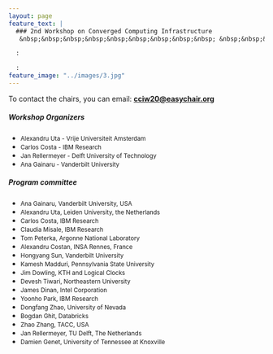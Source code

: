 ```yaml
---
layout: page
feature_text: | 
  ### 2nd Workshop on Converged Computing Infrastructure
   &nbsp;&nbsp;&nbsp;&nbsp;&nbsp;&nbsp;&nbsp;&nbsp;&nbsp; &nbsp;&nbsp;&nbsp;&nbsp;&nbsp;&nbsp;&nbsp;&nbsp;&nbsp; &nbsp;&nbsp;&nbsp;&nbsp;&nbsp;&nbsp;&nbsp;&nbsp;&nbsp; &nbsp;&nbsp;&nbsp;&nbsp;&nbsp;&nbsp;&nbsp;&nbsp;&nbsp;  &nbsp;&nbsp;&nbsp;&nbsp;&nbsp;&nbsp;&nbsp;&nbsp;&nbsp; &nbsp;&nbsp;&nbsp;&nbsp;&nbsp;&nbsp;&nbsp;&nbsp;&nbsp; June 23, 2020 Stockholm, Sweden

  :

  :
feature_image: "../images/3.jpg"
---
```


To contact the chairs, you can email: **cciw20@easychair.org**

##### Workshop Organizers

* <small>Alexandru Uta - Vrije Universiteit Amsterdam</small>
* <small>Carlos Costa - IBM Research</small>
* <small>Jan Rellermeyer - Delft University of Technology</small>
* <small>Ana Gainaru - Vanderbilt University</small>

##### Program committee

* <small>Ana Gainaru, Vanderbilt University, USA</small>
* <small>Alexandru Uta, Leiden University, the Netherlands</small>
* <small>Carlos Costa, IBM Research</small>
* <small>Claudia Misale, IBM Research</small>
* <small>Tom Peterka, Argonne National Laboratory</small>
* <small>Alexandru Costan, INSA Rennes, France</small>
* <small>Hongyang Sun, Vanderbilt University</small>
* <small>Kamesh Madduri, Pennsylvania State University</small>
* <small>Jim Dowling, KTH and Logical Clocks</small>
* <small>Devesh Tiwari, Northeastern University</small>
* <small>James Dinan, Intel Corporation</small>
* <small>Yoonho Park, IBM Research</small>
* <small>Dongfang Zhao, University of Nevada</small>
* <small>Bogdan Ghit, Databricks </small>
* <small>Zhao Zhang, TACC, USA </small>
* <small>Jan Rellermeyer, TU Delft, The Netherlands</small>
* <small>Damien Genet, University of Tennessee at Knoxville</small>

